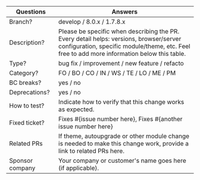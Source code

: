<!-----------------------------------------------------------------------------
Thank you for contributing to the PrestaShop project! 

Please take the time to edit the "Answers" rows below with the necessary information.

Check out our contribution guidelines to find out how to complete it:
https://devdocs.prestashop-project.org/8/contribute/contribution-guidelines/#pull-requests
------------------------------------------------------------------------------>

| Questions         | Answers
| ----------------- | -------------------------------------------------------
| Branch?           | develop / 8.0.x / 1.7.8.x
| Description?      | Please be specific when describing the PR. <br> Every detail helps: versions, browser/server configuration, specific module/theme, etc. Feel free to add more information below this table.
| Type?             | bug fix / improvement / new feature / refacto
| Category?         | FO / BO / CO / IN / WS / TE / LO / ME / PM
| BC breaks?        | yes / no
| Deprecations?     | yes / no
| How to test?      | Indicate how to verify that this change works as expected.
| Fixed ticket?     | Fixes #{issue number here}, Fixes #{another issue number here}
| Related PRs       | If theme, autoupgrade or other module change is needed to make this change work, provide a link to related PRs here.
| Sponsor company   | Your company or customer's name goes here (if applicable).
